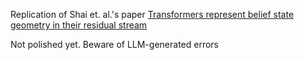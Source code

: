 Replication of Shai et. al.'s paper [Transformers represent belief state geometry in their residual stream](https://arxiv.org/abs/2405.15943)

Not polished yet. Beware of LLM-generated errors
